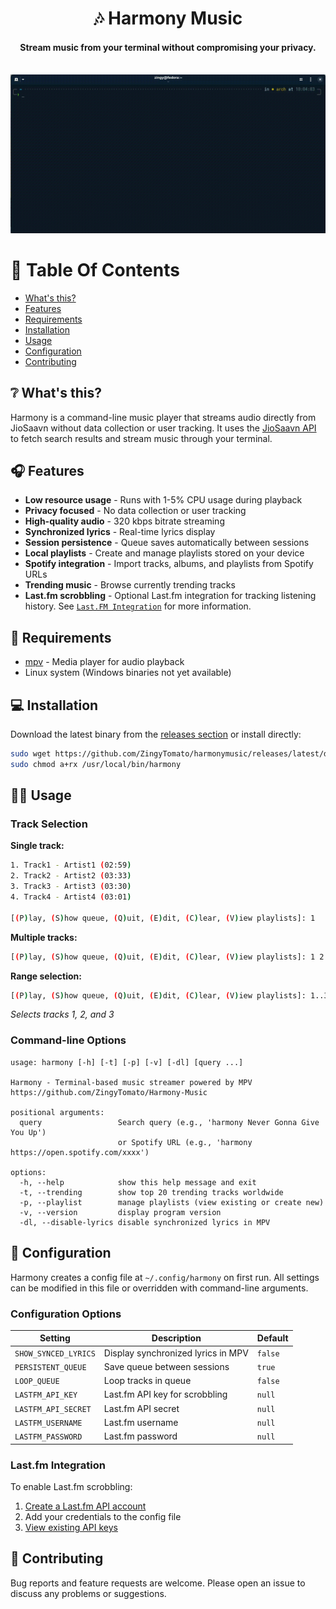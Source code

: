 <div align="center">
<h1>🎶 Harmony Music</h1>
<h4>Stream music from your terminal without compromising your privacy.</h4>
</div>

<div align="center" width="60%" height="auto">
  <br>
    <img src="showcase/2025-07-05 10-04-08.gif">
</div>

# 📖 Table Of Contents

* [What's this?](#-whats-this)
* [Features](#-features)
* [Requirements](#-requirements)
* [Installation](#-installation)
* [Usage](#-usage)
* [Configuration](#-configuration)
* [Contributing](#-contributing)

## ❔ What's this?

Harmony is a command-line music player that streams audio directly from JioSaavn without data collection or user tracking. It uses the [JioSaavn API](https://github.com/sumitkolhe/jiosaavn-api) to fetch search results and stream music through your terminal.

## 🎧 Features

- **Low resource usage** - Runs with 1-5% CPU usage during playback
- **Privacy focused** - No data collection or user tracking
- **High-quality audio** - 320 kbps bitrate streaming
- **Synchronized lyrics** - Real-time lyrics display
- **Session persistence** - Queue saves automatically between sessions
- **Local playlists** - Create and manage playlists stored on your device
- **Spotify integration** - Import tracks, albums, and playlists from Spotify URLs
- **Trending music** - Browse currently trending tracks
- **Last.fm scrobbling** - Optional Last.fm integration for tracking listening history. See [`Last.FM Integration`](#lastfm-integration) for more information.

## 📜 Requirements

- [mpv](https://mpv.io) - Media player for audio playback
- Linux system (Windows binaries not yet available)

## 💻 Installation

Download the latest binary from the [releases section](https://github.com/ZingyTomato/harmonymusic/releases) or install directly:

```bash
sudo wget https://github.com/ZingyTomato/harmonymusic/releases/latest/download/harmony -O /usr/local/bin/harmony
sudo chmod a+rx /usr/local/bin/harmony
```

## 👨‍🔧 Usage

### Track Selection

**Single track:**
```bash
1. Track1 - Artist1 (02:59)
2. Track2 - Artist2 (03:33)
3. Track3 - Artist3 (03:30)
4. Track4 - Artist4 (03:01)

[(P)lay, (S)how queue, (Q)uit, (E)dit, (C)lear, (V)iew playlists]: 1
```

**Multiple tracks:**
```bash
[(P)lay, (S)how queue, (Q)uit, (E)dit, (C)lear, (V)iew playlists]: 1 2 3
```

**Range selection:**
```bash
[(P)lay, (S)how queue, (Q)uit, (E)dit, (C)lear, (V)iew playlists]: 1..3
```
*Selects tracks 1, 2, and 3*

### Command-line Options

```
usage: harmony [-h] [-t] [-p] [-v] [-dl] [query ...]

Harmony - Terminal-based music streamer powered by MPV
https://github.com/ZingyTomato/Harmony-Music

positional arguments:
  query                 Search query (e.g., 'harmony Never Gonna Give You Up')
                        or Spotify URL (e.g., 'harmony https://open.spotify.com/xxxx')

options:
  -h, --help            show this help message and exit
  -t, --trending        show top 20 trending tracks worldwide
  -p, --playlist        manage playlists (view existing or create new)
  -v, --version         display program version
  -dl, --disable-lyrics disable synchronized lyrics in MPV
```

## 🔨 Configuration

Harmony creates a config file at `~/.config/harmony` on first run. All settings can be modified in this file or overridden with command-line arguments.

### Configuration Options

| Setting | Description | Default |
|---------|-------------|---------|
| `SHOW_SYNCED_LYRICS` | Display synchronized lyrics in MPV | `false` |
| `PERSISTENT_QUEUE` | Save queue between sessions | `true` |
| `LOOP_QUEUE` | Loop tracks in queue | `false` |
| `LASTFM_API_KEY` | Last.fm API key for scrobbling | `null` |
| `LASTFM_API_SECRET` | Last.fm API secret | `null` |
| `LASTFM_USERNAME` | Last.fm username | `null` |
| `LASTFM_PASSWORD` | Last.fm password | `null` |

### Last.fm Integration

To enable Last.fm scrobbling:
1. [Create a Last.fm API account](https://www.last.fm/api/account/create)
2. Add your credentials to the config file
3. [View existing API keys](https://www.last.fm/api/accounts)

## 🏥 Contributing

Bug reports and feature requests are welcome. Please open an issue to discuss any problems or suggestions.